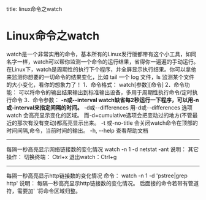 title: linux命令之watch 

#  Linux命令之watch 
watch是一个非常实用的命令，基本所有的Linux发行版都带有这个小工具，如同名字一样，watch可以帮你监测一个命令的运行结果，省得你一遍遍的手动运行。在Linux下，watch是周期性的执行下个程序，并全屏显示执行结果。你可以拿他来监测你想要的一切命令的结果变化，比如 tail 一个 log 文件，ls 监测某个文件的大小变化，看你的想象力了！
1．命令格式：
watch[参数][命令]
2．命令功能：
可以将命令的输出结果输出到标准输出设备，多用于周期性执行命令/定时执行命令
3．命令参数：
**-n或--interval  watch缺省每2秒运行一下程序，可以用-n或-interval来指定间隔的时间。**
-d或--differences  用-d或--differences 选项watch 会高亮显示变化的区域。 而-d=cumulative选项会把变动过的地方(不管最近的那次有没有变动)都高亮显示出来。
-t 或-no-title  会关闭watch命令在顶部的时间间隔,命令，当前时间的输出。
-h, --help 查看帮助文档

----

每隔一秒高亮显示网络链接数的变化情况
watch -n 1 -d netstat -ant
说明：
其它操作：
切换终端： Ctrl+x
退出watch：Ctrl+g

----
每隔一秒高亮显示http链接数的变化情况
命令：
watch -n 1 -d 'pstree|grep http'
说明：
每隔一秒高亮显示http链接数的变化情况。 后面接的命令若带有管道符，需要加' '将命令区域归整。
